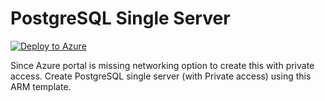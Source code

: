 # PostgreSQL Single Server
[![Deploy to Azure](https://aka.ms/deploytoazurebutton)](https://portal.azure.com/#create/Microsoft.Template/uri/https%3A%2F%2Fraw.githubusercontent.com%2Frahir-ui%2Fpostgre-sql-single-server%2Fmain%2Fpostgresql-single-server.json)

Since Azure portal is missing networking option to create this with private access. Create PostgreSQL single server (with Private access) using this ARM template.
